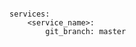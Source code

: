 <!-- usedin: [ _includes/_inlines/Deployment/common/building-your-service/building-your-service_git-branch.md] -->

```

services:
    <service_name>:
        git_branch: master

```
